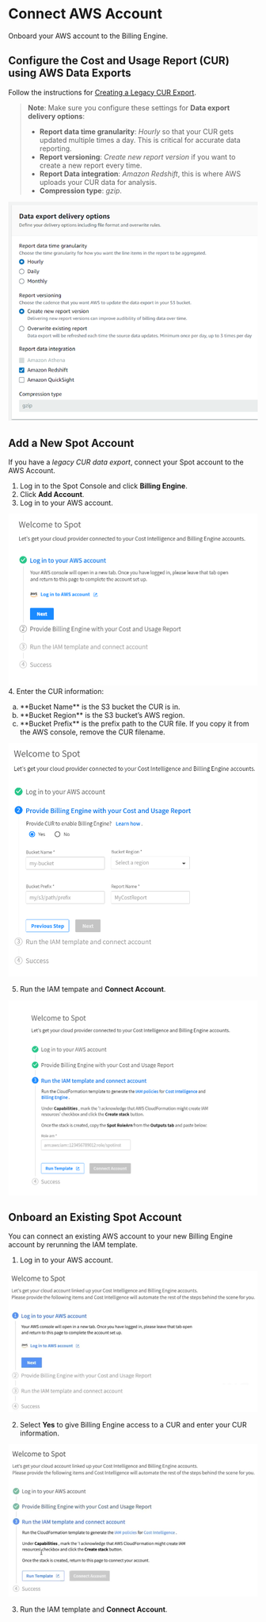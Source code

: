 # Connect AWS Account 

Onboard your AWS account to the Billing Engine.

## Configure the Cost and Usage Report (CUR) using AWS Data Exports

Follow the instructions for [Creating a Legacy CUR Export](https://docs.aws.amazon.com/cur/latest/userguide/dataexports-create-legacy.html).
> **Note**: Make sure you configure these settings for **Data export delivery options**:
> * **Report data time granularity**: <i>Hourly</i> so that your CUR gets updated multiple times a day. This is critical for accurate data reporting.
> * **Report versioning**: <i>Create new report version</i> if you want to create a new report every time.
> * **Report Data integration**: <i>Amazon Redshift</i>, this is where AWS uploads your CUR data for analysis.
> * **Compression type**: <i>gzip</i>.

<img src="https://github.com/spotinst/help/blob/master/src/docs/billing-engine/_media/connect-aws-data-export-delivery.png">

## Add a New Spot Account

If you have a <i>legacy CUR data export</i>, connect your Spot account to the AWS Account.

1. Log in to the Spot Console and click **Billing Engine**.
2. Click **Add Account**.
3. Log in to your AWS account.
<img src="https://github.com/spotinst/help/blob/master/src/docs/billing-engine/_media/connect-aws-connect-spot1.png">
4. Enter the CUR information:
   <ol style="list-style-type: lower-alpha;">
      <li>**Bucket Name** is the S3 bucket the CUR is in.</li>
      <li>**Bucket Region** is the S3 bucket’s AWS region.</li>
      <li>**Bucket Prefix** is the prefix path to the CUR file. If you copy it from the AWS console, remove the CUR filename.</li>
  </ol>
  
  <img src="https://github.com/spotinst/help/blob/master/src/docs/billing-engine/_media/connect-aws-connect-spot2.png">
  
5. Run the IAM tempate and **Connect Account**.
<img src="https://github.com/spotinst/help/blob/master/src/docs/billing-engine/_media/connect-aws-connect-spot3.png">

## Onboard an Existing Spot Account 

You can connect an existing AWS account to your new Billing Engine account by rerunning the IAM template.

1. Log in to your AWS account. 

<img src="https://github.com/spotinst/help/blob/master/src/docs/billing-engine/_media/connect-aws-onboard1.png">

2. Select **Yes** to give Billing Engine access to a CUR and enter your CUR information.

<img src="https://github.com/spotinst/help/blob/master/src/docs/billing-engine/_media/connect-aws-onboard2.png">

3. Run the IAM template and **Connect Account**.
